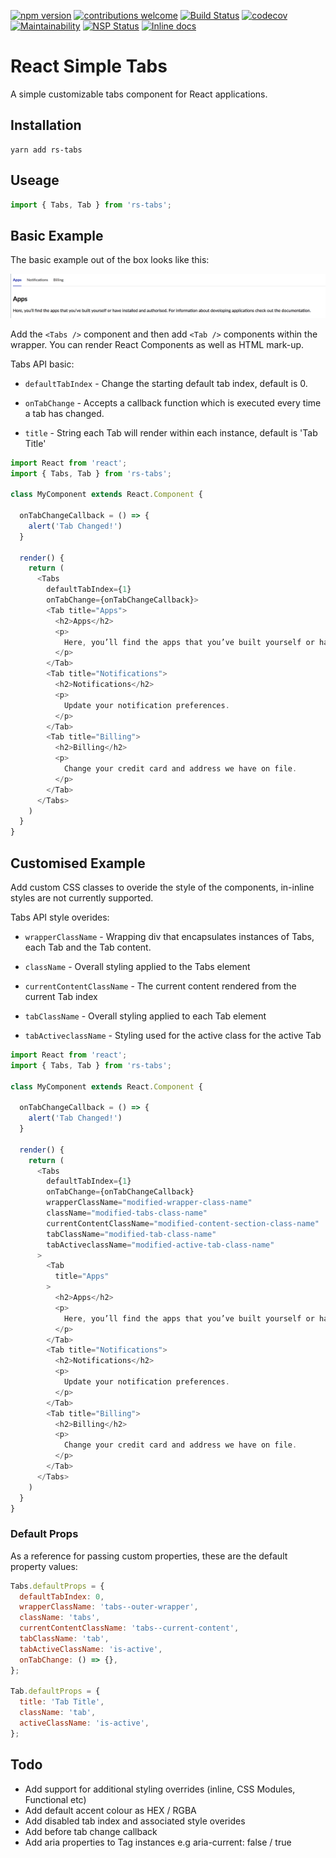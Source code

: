 [![npm version](https://badge.fury.io/js/rs-tabs.svg)](https://badge.fury.io/js/rs-tabs)
[![contributions welcome](https://img.shields.io/badge/contributions-welcome-brightgreen.svg?style=flat)](https://github.com/cjjenkinson/react-simple-tabs)
[![Build Status](https://travis-ci.org/vidocco/react-simple-tabs.svg?branch=master)](https://travis-ci.org/cjjenkinson/react-simple-tabs)
[![codecov](https://codecov.io/gh/cjjenkinson/react-simple-tabs/branch/master/graph/badge.svg)](https://codecov.io/gh/cjjenkinson/react-simple-tabs)
[![Maintainability](https://api.codeclimate.com/v1/badges/ea7372ff90130497dc1f/maintainability)](https://codeclimate.com/github/cjjenkinson/react-simple-tabs/maintainability)
[![NSP Status](https://nodesecurity.io/orgs/cameron-jenkinson-public-repos/projects/7f2d001b-c750-42cc-9b9f-f4ec3e08250c/badge)](https://nodesecurity.io/orgs/cameron-jenkinson-public-repos/projects/7f2d001b-c750-42cc-9b9f-f4ec3e08250c)
[![Inline docs](http://inch-ci.org/github/vidocco/react-popup.svg?branch=master)](http://inch-ci.org/github/cjjenkinson/react-simple-tabs)

# React Simple Tabs

A simple customizable tabs component for React applications.

## Installation

```shell
yarn add rs-tabs
```

## Useage

```js
import { Tabs, Tab } from 'rs-tabs';
```

## Basic Example

The basic example out of the box looks like this:

<img src="https://github.com/cjjenkinson/react-simple-tabs/blob/develop/assets/react-simple-tabs.png?raw=true" alt="React Simple Tabs" />

Add the ```<Tabs />``` component and then add ```<Tab />```  components within the wrapper. You can render React Components as well as HTML mark-up.

Tabs API basic:

- ```defaultTabIndex``` - Change the starting default tab index, default is 0.

- ```onTabChange``` - Accepts a callback function which is executed every time a tab has changed.

- ```title``` - String each Tab will render within each instance, default is 'Tab Title'

```js
import React from 'react';
import { Tabs, Tab } from 'rs-tabs';

class MyComponent extends React.Component {

  onTabChangeCallback = () => {
    alert('Tab Changed!')
  }

  render() {
    return (
      <Tabs
        defaultTabIndex={1}
        onTabChange={onTabChangeCallback}>
        <Tab title="Apps">
          <h2>Apps</h2>
          <p>
            Here, you’ll find the apps that you’ve built yourself or have installed and authorised.
          </p>
        </Tab>
        <Tab title="Notifications">
          <h2>Notifications</h2>
          <p>
            Update your notification preferences.
          </p>
        </Tab>
        <Tab title="Billing">
          <h2>Billing</h2>
          <p>
            Change your credit card and address we have on file.
          </p>
        </Tab>
      </Tabs>
    )
  }
}
```

## Customised Example

Add custom CSS classes to overide the style of the components, in-inline styles are not currently supported.

Tabs API style overides:

- ```wrapperClassName``` - Wrapping div that encapsulates instances of Tabs, each Tab and the Tab content.

- ```className``` - Overall styling applied to the Tabs element

- ```currentContentClassName``` - The current content rendered from the current Tab index

- ```tabClassName``` - Overall styling applied to each Tab element

- ```tabActiveclassName``` - Styling used for the active class for the active Tab

```js
import React from 'react';
import { Tabs, Tab } from 'rs-tabs';

class MyComponent extends React.Component {

  onTabChangeCallback = () => {
    alert('Tab Changed!')
  }

  render() {
    return (
      <Tabs
        defaultTabIndex={1}
        onTabChange={onTabChangeCallback}
        wrapperClassName="modified-wrapper-class-name"
        className="modified-tabs-class-name"
        currentContentClassName="modified-content-section-class-name"
        tabClassName="modified-tab-class-name"
        tabActiveclassName="modified-active-tab-class-name"
      >
        <Tab
          title="Apps"
        >
          <h2>Apps</h2>
          <p>
            Here, you’ll find the apps that you’ve built yourself or have installed and authorised.
          </p>
        </Tab>
        <Tab title="Notifications">
          <h2>Notifications</h2>
          <p>
            Update your notification preferences.
          </p>
        </Tab>
        <Tab title="Billing">
          <h2>Billing</h2>
          <p>
            Change your credit card and address we have on file.
          </p>
        </Tab>
      </Tabs>
    )
  }
}
```

### Default Props

As a reference for passing custom properties, these are the default property values:

```js
Tabs.defaultProps = {
  defaultTabIndex: 0,
  wrapperClassName: 'tabs--outer-wrapper',
  className: 'tabs',
  currentContentClassName: 'tabs--current-content',
  tabClassName: 'tab',
  tabActiveClassName: 'is-active',
  onTabChange: () => {},
};

Tab.defaultProps = {
  title: 'Tab Title',
  className: 'tab',
  activeClassName: 'is-active',
};
```

## Todo

- Add support for additional styling overrides (inline, CSS Modules, Functional etc)
- Add default accent colour as HEX / RGBA
- Add disabled tab index and associated style overides
- Add before tab change callback
- Add aria properties to Tag instances e.g aria-current: false / true



